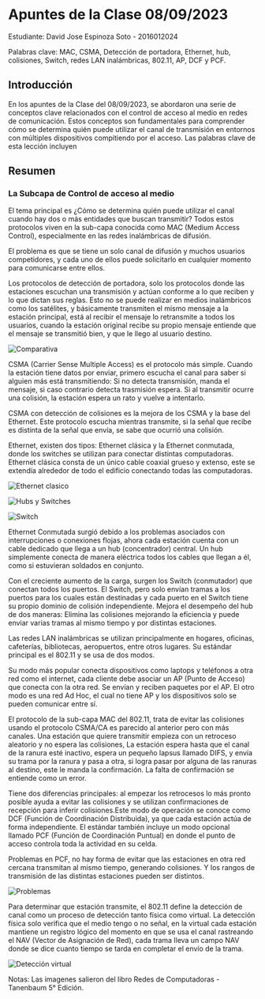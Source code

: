 # Apuntes de la Clase 08/09/2023

Estudiante: David Jose Espinoza Soto - 2016012024

Palabras clave: MAC, CSMA, Detección de portadora, Ethernet, hub, colisiones, Switch, redes LAN inalámbricas, 802.11, AP, DCF y PCF.

## Introducción

En los apuntes de la Clase del 08/09/2023, se abordaron una serie de conceptos clave relacionados con el control de acceso al medio en redes de comunicación. Estos conceptos son fundamentales para comprender cómo se determina quién puede utilizar el canal de transmisión en entornos con múltiples dispositivos compitiendo por el acceso. Las palabras clave de esta lección incluyen 
## Resumen

### La Subcapa de Control de acceso al medio

El tema principal es ¿Cómo se determina quién puede utilizar el canal cuando hay dos o más entidades que buscan transmitir? Todos estos protocolos viven en la sub-capa conocida como MAC (Medium Access Control), especialmente en las redes inalámbricas de difusión.	

El problema es que se tiene un solo canal de difusión y muchos usuarios competidores, y cada uno de ellos puede solicitarlo en cualquier momento para comunicarse entre ellos.	

Los protocolos de detección de portadora, solo los protocolos donde las estaciones escuchan una transmisión y actúan conforme a lo que reciben y lo que dictan sus reglas. Esto no se puede realizar en medios inalámbricos como los satélites, y básicamente transmiten el mismo mensaje a la estación principal, está al recibir el mensaje lo retransmite a todos los usuarios, cuando la estación original recibe su propio mensaje entiende que el mensaje se transmitió bien, y que le llego al usuario destino.

![Comparativa](C:\Users\david\OneDrive\Escritorio\2023-02-2016012024-IC7602\Resumenes\comparativa_paa.jpg)	

CSMA (Carrier Sense Multiple Access) es el protocolo más simple. Cuando la estación tiene datos por enviar, primero escucha el canal para saber si alguien más está transmitiendo: Si no detecta transmisión, manda el mensaje, si caso contrario detecta trasmisión espera. Si al transmitir ocurre una colisión, la estación espera un rato y vuelve a intentarlo.	

CSMA con detección de colisiones es la mejora de los CSMA y la base del Ethernet. Este protocolo escucha mientras transmite, si la señal que recibe es distinta de la señal que envía, se sabe que ocurrió una colisión.	

Ethernet, existen dos tipos: Ethernet clásica y la Ethernet conmutada, donde los switches se utilizan para conectar distintas computadoras. Ethernet clásica consta de un único cable coaxial grueso y extenso, este se extendía alrededor de todo el edificio conectando todas las computadoras.	

![Ethernet clasico](C:\Users\david\OneDrive\Escritorio\2023-02-2016012024-IC7602\Resumenes\ethernet_clasica.jpg)

![Hubs y Switches](C:\Users\david\OneDrive\Escritorio\2023-02-2016012024-IC7602\Resumenes\hub&switch.jpg)

![Switch](C:\Users\david\OneDrive\Escritorio\2023-02-2016012024-IC7602\Resumenes\switch.jpg)

Ethernet Conmutada surgió debido a los problemas asociados con interrupciones o conexiones flojas, ahora cada estación cuenta con un cable dedicado que llega a un hub (concentrador) central. Un hub simplemente conecta de manera eléctrica todos los cables que llegan a él, como si estuvieran soldados en conjunto.	

Con el creciente aumento de la carga, surgen los Switch (conmutador) que conectan todos los puertos. El Switch, pero solo envían tramas a los puertos para los cuales están destinadas y cada puerto en el Switch tiene su propio dominio de colisión independiente. Mejora el desempeño del hub de dos maneras: Elimina las colisiones mejorando la eficiencia y puede enviar varias tramas al mismo tiempo y por distintas estaciones.	

Las redes LAN inalámbricas se utilizan principalmente en hogares, oficinas, cafeterías, bibliotecas, aeropuertos, entre otros lugares. Su estándar principal es el 802.11 y se usa de dos modos.	

Su modo más popular conecta dispositivos como laptops y teléfonos a otra red como el internet, cada cliente debe asociar un AP (Punto de Acceso) que conecta con la otra red. Se envían y reciben paquetes por el AP. El otro modo es una red Ad Hoc, el cual no tiene AP y los dispositivos solo se pueden comunicar entre sí.	

El protocolo de la sub-capa MAC del 802.11, trata de evitar las colisiones usando el protocolo CSMA/CA es parecido al anterior pero con más canales. Una estación que quiere transmitir empieza con un retroceso aleatorio y no espera las colisiones, La estación espera hasta que el canal de la ranura esté inactivo, espera un pequeño lapsus llamado DIFS, y envía su trama por la ranura y pasa a otra, si logra pasar por alguna de las ranuras al destino, este le manda la confirmación. La falta de confirmación se entiende como un error.

Tiene dos diferencias principales: al empezar los retrocesos lo más pronto posible ayuda a evitar las colisiones y se utilizan confirmaciones de recepción para inferir colisiones.Este modo de operación se conoce como DCF (Función de Coordinación Distribuida), ya que cada estación actúa de forma independiente. El estándar también incluye un modo opcional llamado PCF (Función de Coordinación Puntual) en donde el punto de acceso controla toda la actividad en su celda.

Problemas en PCF, no hay forma de evitar que las estaciones en otra red cercana transmitan al mismo tiempo, generando colisiones. Y los rangos de transmisión de las distintas estaciones pueden ser distintos.

![Problemas](C:\Users\david\OneDrive\Escritorio\2023-02-2016012024-IC7602\Resumenes\problemas.jpg)

Para determinar que estación transmite, el 802.11 define la detección de canal como un proceso de detección tanto física como virtual. La detección física solo verifica que el medio tengo o no señal, en la virtual cada estación mantiene un registro lógico del momento en que se usa el canal rastreando el NAV (Vector de Asignación de Red), cada trama lleva un campo NAV donde se dice cuanto tiempo se tarda en completar el envío de la trama.

![Detección virtual](C:\Users\david\OneDrive\Escritorio\2023-02-2016012024-IC7602\Resumenes\deteccion_virtual.jpg)

Notas: Las imagenes salieron del libro Redes de Computadoras - Tanenbaum 5° Edición.